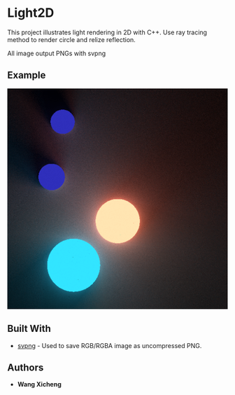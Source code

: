 # Light2D

This project illustrates light rendering in 2D with C++. Use ray tracing method to render circle and relize reflection.

All image output PNGs with svpng

## Example

![](basic.png)

## Built With

* [svpng](https://github.com/miloyip/svpng) - Used to save RGB/RGBA image as uncompressed PNG.

## Authors

* **Wang Xicheng**
